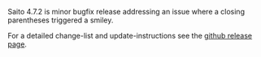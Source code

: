 <!--
title: Saito 4.7.2 released
template: whats-new
date: 2015-01-10
-->

Saito 4.7.2 is minor bugfix release addressing an issue where a closing parentheses triggered a smiley.

For a detailed change-list and update-instructions see the [github release page](https://github.com/Schlaefer/Saito/releases/tag/4.7.2).